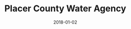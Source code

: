---
layout: site
title: "Placer County Water Agency"
date: 2018-01-02
categories: [community]
version: 5.1.2
major: 5
minor: 1
patch: 2
slug: pcwa
link: https://pcwa.net/
permalink: /sites/:slug
---